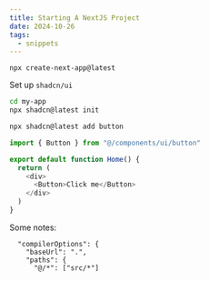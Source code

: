 ```yaml
---
title: Starting A NextJS Project
date: 2024-10-26
tags:
  - snippets
---
```

```
npx create-next-app@latest
```

Set up `shadcn/ui`

```bash
cd my-app
npx shadcn@latest init
```

```bash
npx shadcn@latest add button
```

```js
import { Button } from "@/components/ui/button"

export default function Home() {
  return (
    <div>
      <Button>Click me</Button>
    </div>
  )
}
```

Some notes:

```
  "compilerOptions": {
    "baseUrl": ".",
    "paths": {
      "@/*": ["src/*"]
```

